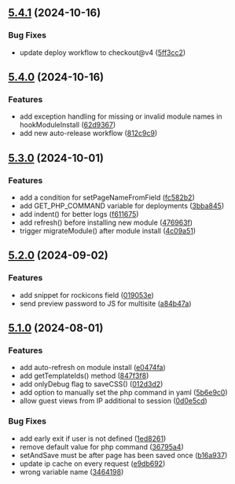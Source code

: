 ## [5.4.1](https://github.com/baumrock/RockMigrations/compare/v5.4.0...v5.4.1) (2024-10-16)


### Bug Fixes

* update deploy workflow to checkout@v4 ([5ff3cc2](https://github.com/baumrock/RockMigrations/commit/5ff3cc2890f46301742a5f3271476d97ae534c80))

## [5.4.0](https://github.com/baumrock/RockMigrations/compare/v5.3.0...v5.4.0) (2024-10-16)


### Features

* add exception handling for missing or invalid module names in hookModuleInstall ([62d9367](https://github.com/baumrock/RockMigrations/commit/62d9367dcc3768f67731e17c4c7f5f5c1ea5ce0e))
* add new auto-release workflow ([812c9c9](https://github.com/baumrock/RockMigrations/commit/812c9c9b138bf45c050bb5efd4fcc01ae0ae8d96))

## [5.3.0](https://github.com/baumrock/RockMigrations/compare/v5.2.0...v5.3.0) (2024-10-01)


### Features

* add a condition for setPageNameFromField ([fc582b2](https://github.com/baumrock/RockMigrations/commit/fc582b2e23d97c6505ead3ff0dd70dc4befdcdaa))
* add GET_PHP_COMMAND variable for deployments ([3bba845](https://github.com/baumrock/RockMigrations/commit/3bba8452ceefe42d66c0c72e7eee8741e9a80a79))
* add indent() for better logs ([f611675](https://github.com/baumrock/RockMigrations/commit/f61167515dc391e92ebb74795bb1900bd75eefec))
* add refresh() before installing new module ([476963f](https://github.com/baumrock/RockMigrations/commit/476963f2885c512a76ed7ada78ea7d44c297edd9))
* trigger migrateModule() after module install ([4c09a51](https://github.com/baumrock/RockMigrations/commit/4c09a51540177175dfafad27f27def45c4d8a14d))

## [5.2.0](https://github.com/baumrock/RockMigrations/compare/v5.1.0...v5.2.0) (2024-09-02)


### Features

* add snippet for rockicons field ([019053e](https://github.com/baumrock/RockMigrations/commit/019053eea8f99f9ff6febeaa69408e843760942c))
* send preview password to JS for multisite ([a84b47a](https://github.com/baumrock/RockMigrations/commit/a84b47aba495d285379e1327f94b3e3e2c227224))

## [5.1.0](https://github.com/baumrock/RockMigrations/compare/v5.0.1...v5.1.0) (2024-08-01)


### Features

* add auto-refresh on module install ([e0474fa](https://github.com/baumrock/RockMigrations/commit/e0474fa8a018272c5dfc7accf7b563d7cbed1b3b))
* add getTemplateIds() method ([847f3f8](https://github.com/baumrock/RockMigrations/commit/847f3f86b66c027b0067ec564670a807ebb0cf8b))
* add onlyDebug flag to saveCSS() ([012d3d2](https://github.com/baumrock/RockMigrations/commit/012d3d2adc46f73c9595dd2fe36e92c0c6aa09b3))
* add option to manually set the php command in yaml ([5b6e9c0](https://github.com/baumrock/RockMigrations/commit/5b6e9c02aff6e62f26887b9dcda0a062fee4aafc))
* allow guest views from IP additional to session ([0d0e5cd](https://github.com/baumrock/RockMigrations/commit/0d0e5cd31ec629243c2bdee2f6c0206fb626f318))


### Bug Fixes

* add early exit if user is not defined ([1ed8261](https://github.com/baumrock/RockMigrations/commit/1ed8261652e4553f1168033b33145db385aed3b8))
* remove default value for php command ([36795a4](https://github.com/baumrock/RockMigrations/commit/36795a49be2b40b1b4d552abd404123453cb6912))
* setAndSave must be after page has been saved once ([b16a937](https://github.com/baumrock/RockMigrations/commit/b16a93729544625771394b2d469cc646b4dee843))
* update ip cache on every request ([e9db692](https://github.com/baumrock/RockMigrations/commit/e9db6927615fa9ccdce638aab6c3f172eb95322a))
* wrong variable name ([3464198](https://github.com/baumrock/RockMigrations/commit/3464198c25c428a4eacb324b7bfe6199674eda30))

